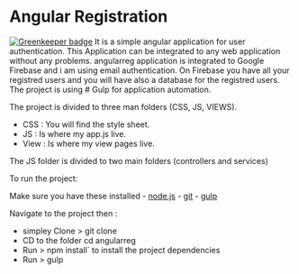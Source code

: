# Angular Registration

[![Greenkeeper badge](https://badges.greenkeeper.io/heshamelmasry77/angularreg.svg)](https://greenkeeper.io/)
It is a simple angular application for user authentication.
This Application can be integrated to any web application without any problems.
angularreg application is integrated to Google Firebase and i am using email authentication.
On Firebase you have all your registred users and you will have also a database for the registred users.
The project is using # Gulp for application automation.

The project is divided to three man folders (CSS, JS, VIEWS).

* CSS : You will find the style sheet.
* JS : Is where my app.js live.
* View : Is where my view pages live.

The JS folder is divided  to two main folders (controllers and services)

To run the project:


Make sure you have these installed
	- [node.js](http://nodejs.org/)
	- [git](http://git-scm.com/)
 	- [gulp](http://gulpjs.com/)


Navigate to the project then : 
* simpley Clone > git clone
* CD to the folder cd angularreg
* Run > npm install` to install the project dependencies
* Run > gulp


